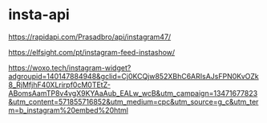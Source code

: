 # insta-api
https://rapidapi.com/Prasadbro/api/instagram47/

https://elfsight.com/pt/instagram-feed-instashow/

https://woxo.tech/instagram-widget?adgroupid=140147884948&gclid=Cj0KCQjw852XBhC6ARIsAJsFPN0KvOZk8_RjMfjhF40XLrirpf0cM0TEtZ-ABomsAamTP8v4vgX9KYAaAub_EALw_wcB&utm_campaign=13471677823&utm_content=571855716852&utm_medium=cpc&utm_source=g_c&utm_term=b_instagram%20embed%20html

